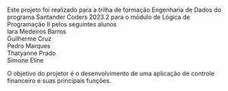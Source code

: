 Este projeto foi realizado para a trilha de formação Engenharia de Dados do programa Santander Coders 2023.2 para o módulo de Lógica de Programação II pelos seguintes alunos <br>
Iara Medeiros Barros <br>
Guilherme Cruz <br>
Pedro Marques <br>
Thatyanne Prado <br>
Simone Eline <br>

O objetivo do projetor é o desenvolvimento de uma aplicação de controle financeiro e suas principais funções.
